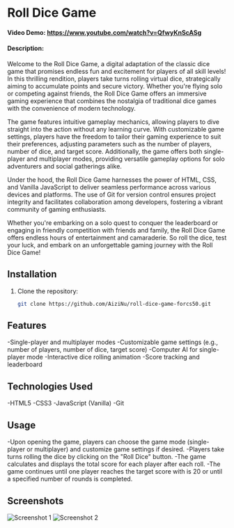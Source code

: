 # Roll Dice Game

#### Video Demo: https://www.youtube.com/watch?v=QfwyKnScASg

#### Description:

Welcome to the Roll Dice Game, a digital adaptation of the classic dice game that promises endless fun and excitement for players of all skill levels! In this thrilling rendition, players take turns rolling virtual dice, strategically aiming to accumulate points and secure victory. Whether you're flying solo or competing against friends, the Roll Dice Game offers an immersive gaming experience that combines the nostalgia of traditional dice games with the convenience of modern technology.

The game features intuitive gameplay mechanics, allowing players to dive straight into the action without any learning curve. With customizable game settings, players have the freedom to tailor their gaming experience to suit their preferences, adjusting parameters such as the number of players, number of dice, and target score. Additionally, the game offers both single-player and multiplayer modes, providing versatile gameplay options for solo adventurers and social gatherings alike.

Under the hood, the Roll Dice Game harnesses the power of HTML, CSS, and Vanilla JavaScript to deliver seamless performance across various devices and platforms. The use of Git for version control ensures project integrity and facilitates collaboration among developers, fostering a vibrant community of gaming enthusiasts.

Whether you're embarking on a solo quest to conquer the leaderboard or engaging in friendly competition with friends and family, the Roll Dice Game offers endless hours of entertainment and camaraderie. So roll the dice, test your luck, and embark on an unforgettable gaming journey with the Roll Dice Game!

## Installation

1. Clone the repository:
   ```bash
   git clone https://github.com/AiziNu/roll-dice-game-forcs50.git

## Features
-Single-player and multiplayer modes
-Customizable game settings (e.g., number of players, number of dice, target score)
-Computer AI for single-player mode
-Interactive dice rolling animation
-Score tracking and leaderboard

## Technologies Used
-HTML5
-CSS3
-JavaScript (Vanilla)
-Git

 ## Usage
-Upon opening the game, players can choose the game mode (single-player or multiplayer) and customize game settings if desired.
-Players take turns rolling the dice by clicking on the "Roll Dice" button.
-The game calculates and displays the total score for each player after each roll.
-The game continues until one player reaches the target score with is 20 or until a specified number of rounds is completed.

## Screenshots
![Screenshot 1](Screen-shot-ending-game.png)
![Screenshot 2](Screen-shot-ending-game.png)
